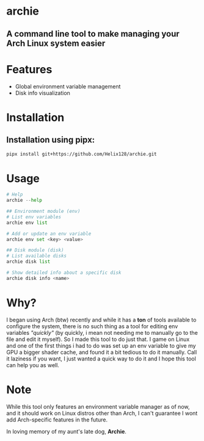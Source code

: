 # archie
## A command line tool to make managing your Arch Linux system easier

# Features
- Global environment variable management
- Disk info visualization

# Installation
## Installation using pipx:
```bash
pipx install git+https://github.com/Helix128/archie.git
```

# Usage
```python
# Help
archie --help

## Environment module (env)
# List env variables
archie env list

# Add or update an env variable
archie env set <key> <value>

## Disk module (disk)
# List available disks
archie disk list

# Show detailed info about a specific disk
archie disk info <name>
```

# Why?
I began using Arch (btw) recently and while it has a **ton** of tools available to configure the system, there is no such thing as a tool for editing env variables *"quickly"* (by quickly, i mean not needing me to manually go to the file and edit it myself). So I made this tool to do just that. 
I game on Linux and one of the first things i had to do was set up an env variable to give my GPU a bigger shader cache, and found it a bit tedious to do it manually. Call it laziness if you want, I just wanted a quick way to do it and I hope this tool can help you as well.

# Note
While this tool only features an environment variable manager as of now, and it should work on Linux distros other than Arch, I can't guarantee I wont add Arch-specific features in the future.

In loving memory of my aunt's late dog, **Archie**.